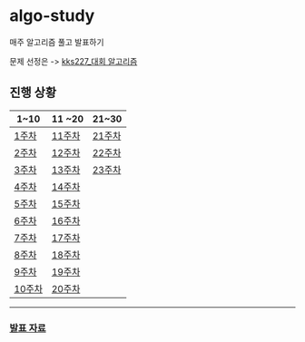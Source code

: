 # algo-study

매주 알고리즘 풀고 발표하기

문제 선정은 -> [kks227\_대회 알고리즘 ](https://m.blog.naver.com/PostList.naver?blogId=kks227&categoryNo=299)

## 진행 상황

| 1~10              | 11 ~20            | 21~30             |
| ----------------- | ----------------- | ----------------- |
| [1주차](WEEK_1)   | [11주차](WEEK_11) | [21주차](WEEK_21) |
| [2주차](WEEK_2)   | [12주차](WEEK_12) | [22주차](WEEK_22) |
| [3주차](WEEK_3)   | [13주차](WEEK_13) | [23주차](WEEK_23) |
| [4주차](WEEK_4)   | [14주차](WEEK_14) |
| [5주차](WEEK_5)   | [15주차](WEEK_15) |
| [6주차](WEEK_6)   | [16주차](WEEK_16) |
| [7주차](WEEK_7)   | [17주차](WEEK_17) |
| [8주차](WEEK_8)   | [18주차](WEEK_18) |
| [9주차](WEEK_9)   | [19주차](WEEK_19) |
| [10주차](WEEK_10) | [20주차](WEEK_20) |

---

### [발표 자료](/archive/)
